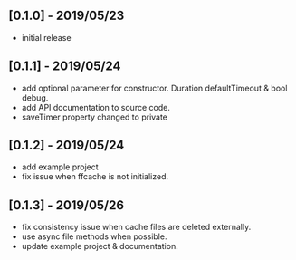 ## [0.1.0] - 2019/05/23

* initial release

## [0.1.1] - 2019/05/24

* add optional parameter for constructor. Duration defaultTimeout & bool debug.
* add API documentation to source code.
* saveTimer property changed to private

## [0.1.2] - 2019/05/24

* add example project
* fix issue when ffcache is not initialized.

## [0.1.3] - 2019/05/26

* fix consistency issue when cache files are deleted externally.
* use async file methods when possible.
* update example project & documentation.
